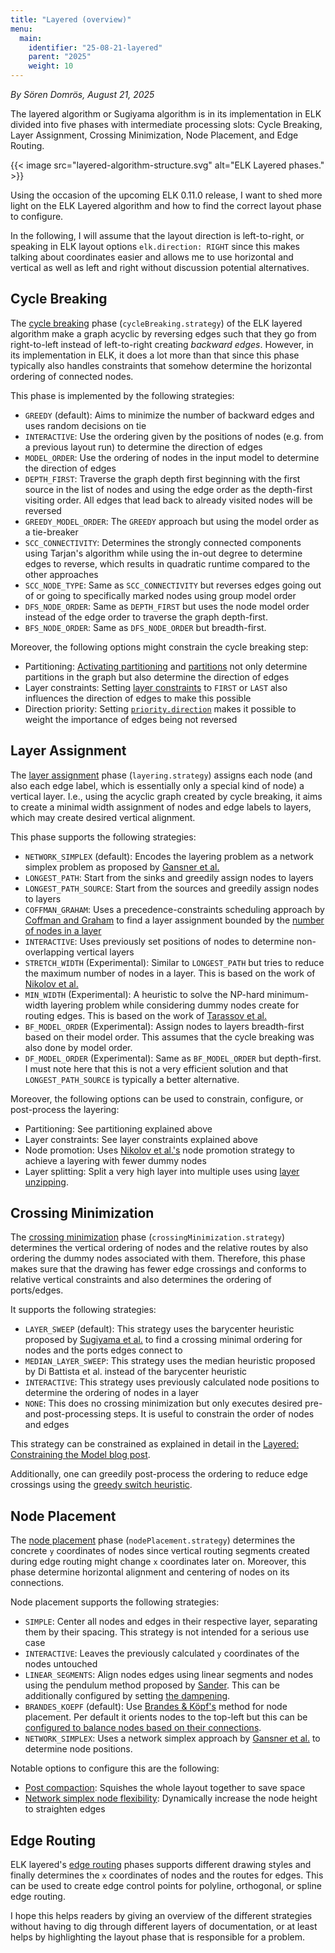 ```yaml
---
title: "Layered (overview)"
menu:
  main:
    identifier: "25-08-21-layered"
    parent: "2025"
    weight: 10
---
```


_By Sören Domrös, August 21, 2025_

The layered algorithm or Sugiyama algorithm is in its implementation in ELK divided into five phases with intermediate processing slots: Cycle Breaking, Layer Assignment, Crossing Minimization, Node Placement, and Edge Routing.

{{< image src="layered-algorithm-structure.svg" alt="ELK Layered phases." >}}

Using the occasion of the upcoming ELK 0.11.0 release, I want to shed more light on the ELK Layered algorithm and how to find the correct layout phase to configure.

In the following, I will assume that the layout direction is left-to-right, or speaking in ELK layout options `elk.direction: RIGHT` since this makes talking about coordinates easier and allows me to use horizontal and vertical as well as left and right without discussion potential alternatives.

## Cycle Breaking

The [cycle breaking](https://eclipse.dev/elk/reference/options/org-eclipse-elk-layered-cycleBreaking-strategy.html) phase (`cycleBreaking.strategy`) of the ELK layered algorithm make a graph acyclic by reversing edges such that they go from right-to-left instead of left-to-right creating *backward edges*. However, in its implementation in ELK, it does a lot more than that since this phase typically also handles constraints that somehow determine the horizontal ordering of connected nodes.

This phase is implemented by the following strategies:

- `GREEDY` (default): Aims to minimize the number of backward edges and uses random decisions on tie
- `INTERACTIVE`: Use the ordering given by the positions of nodes (e.g. from a previous layout run) to determine the direction of edges
- `MODEL_ORDER`: Use the ordering of nodes in the input model to determine the direction of edges
- `DEPTH_FIRST`: Traverse the graph depth first beginning with the first source in the list of nodes and using the edge order as the depth-first visiting order. All edges that lead back to already visited nodes will be reversed
- `GREEDY_MODEL_ORDER`: The `GREEDY` approach but using the model order as a tie-breaker
- `SCC_CONNECTIVITY`: Determines the strongly connected components using Tarjan's algorithm while using the in-out degree to determine edges to reverse, which results in quadratic runtime compared to the other approaches
- `SCC_NODE_TYPE`: Same as `SCC_CONNECTIVITY` but reverses edges going out of or going to specifically marked nodes using group model order
- `DFS_NODE_ORDER`: Same as `DEPTH_FIRST` but uses the node model order instead of the edge order to traverse the graph depth-first.
- `BFS_NODE_ORDER`: Same as `DFS_NODE_ORDER` but breadth-first.

Moreover, the following options might constrain the cycle breaking step:

- Partitioning: [Activating partitioning](https://eclipse.dev/elk/reference/options/org-eclipse-elk-partitioning-activate.html) and [partitions](https://eclipse.dev/elk/reference/options/org-eclipse-elk-partitioning-partition.html) not only determine partitions in the graph but also determine the direction of edges
- Layer constraints: Setting [layer constraints](https://eclipse.dev/elk/reference/options/org-eclipse-elk-layered-layering-layerConstraint.html) to `FIRST` or `LAST` also influences the direction of edges to make this possible
- Direction priority: Setting [`priority.direction`](https://eclipse.dev/elk/reference/options/org-eclipse-elk-layered-priority-direction.html) makes it possible to weight the importance of edges being not reversed

## Layer Assignment

The [layer assignment](https://eclipse.dev/elk/reference/options/org-eclipse-elk-layered-layering-strategy.html) phase (`layering.strategy`) assigns each node (and also each edge label, which is essentially only a special kind of node) a vertical layer. I.e., using the acyclic graph created by cycle breaking, it aims to create a minimal width assignment of nodes and edge labels to layers, which may create desired vertical alignment.

This phase supports the following strategies:

- `NETWORK_SIMPLEX` (default): Encodes the layering problem as a network simplex problem as proposed by [Gansner et al.](https://doi.org/10.1109/32.221135)
- `LONGEST_PATH`: Start from the sinks and greedily assign nodes to layers
- `LONGEST_PATH_SOURCE`: Start from the sources and greedily assign nodes to layers
- `COFFMAN_GRAHAM`: Uses a precedence-constraints scheduling approach by [Coffman and Graham](https://doi.org/10.1007/BF00288685) to find a layer assignment bounded by the [number of nodes in a layer](https://eclipse.dev/elk/reference/options/org-eclipse-elk-layered-layering-coffmanGraham-layerBound.html)
- `INTERACTIVE`: Uses previously set positions of nodes to determine non-overlapping vertical layers
- `STRETCH_WIDTH`  (Experimental): Similar to `LONGEST_PATH` but tries to reduce the maximum number of nodes in a layer. This is based on the work of [Nikolov et al.](https://doi.org/10.1145/1064546.1180618)
- `MIN_WIDTH` (Experimental): A heuristic to solve the NP-hard minimum-width layering problem while considering dummy nodes create for routing edges. This is based on the work of [Tarassov et al.](https://doi.org/10.1007/978-3-540-24838-5_42)
- `BF_MODEL_ORDER` (Experimental): Assign nodes to layers breadth-first based on their model order. This assumes that the cycle breaking was also done by model order.
- `DF_MODEL_ORDER` (Experimental): Same as `BF_MODEL_ORDER` but depth-first. I must note here that this is not a very efficient solution and that `LONGEST_PATH_SOURCE` is typically a better alternative. 

Moreover, the following options can be used to constrain, configure, or post-process the layering:

- Partitioning: See partitioning explained above
- Layer constraints: See layer constraints explained above
- Node promotion: Uses [Nikolov et al.'s](http://doi.acm.org/10.1145/1064546.1180618) node promotion strategy to achieve a layering with fewer dummy nodes
- Layer splitting: Split a very high layer into multiple uses using [layer unzipping](https://eclipse.dev/elk/reference/options/org-eclipse-elk-layered-layerUnzipping-strategy.html).

## Crossing Minimization

The [crossing minimization](https://eclipse.dev/elk/reference/options/org-eclipse-elk-layered-crossingMinimization-strategy.html) phase (`crossingMinimization.strategy`) determines the vertical ordering of nodes and the relative routes by also ordering the dummy nodes associated with them. Therefore, this phase makes sure that the drawing has fewer edge crossings and conforms to relative vertical constraints and also determines the ordering of ports/edges.

It supports the following strategies:

- `LAYER_SWEEP` (default): This strategy uses the barycenter heuristic proposed by [Sugiyama et al.](https://doi.org/10.1109/TSMC.1981.4308636) to find a crossing minimal ordering for nodes and the ports edges connect to
- `MEDIAN_LAYER_SWEEP`: This strategy uses the median heuristic proposed by Di Battista et al. instead of the barycenter heuristic
- `INTERACTIVE`: This strategy uses previously calculated node positions to determine the ordering of nodes in a layer
- `NONE`: This does no crossing minimization but only executes desired pre- and post-processing steps. It is useful to constrain the order of nodes and edges

This strategy can be constrained as explained in detail in the [Layered: Constraining the Model blog post](https://eclipse.dev/elk/blog/posts/2023/23-01-09-constraining-the-model.html).

Additionally, one can greedily post-process the ordering to reduce edge crossings using the [greedy switch heuristic](https://eclipse.dev/elk/reference/options/org-eclipse-elk-layered-crossingMinimization-greedySwitch-type.html).

## Node Placement

The [node placement](https://eclipse.dev/elk/reference/options/org-eclipse-elk-layered-nodePlacement-strategy.html) phase (`nodePlacement.strategy`) determines the concrete `y` coordinates of nodes since vertical routing segments created during edge routing might change `x` coordinates later on. Moreover, this phase determine horizontal alignment and centering of nodes on its connections.

Node placement supports the following strategies:

- `SIMPLE`: Center all nodes and edges in their respective layer, separating them by their spacing. This strategy is not intended for a serious use case
- `INTERACTIVE`: Leaves the previously calculated `y` coordinates of the nodes untouched
- `LINEAR_SEGMENTS`: Align nodes edges using linear segments and nodes using the pendulum method proposed by [Sander](https://doi.org/10.1007/BFb0021828). This can be additionally configured by setting [the dampening](https://eclipse.dev/elk/reference/options/org-eclipse-elk-layered-nodePlacement-linearSegments-deflectionDampening.html).
- `BRANDES_KOEPF` (default): Use [Brandes & Köpf's](https://doi.org/10.1007/3-540-45848-4_3) method for node placement. Per default it orients nodes to the top-left but this can be [configured to balance nodes based on their connections](https://eclipse.dev/elk/reference/options/org-eclipse-elk-layered-nodePlacement-bk-fixedAlignment.html).
- `NETWORK_SIMPLEX`: Uses a network simplex approach by [Gansner et al.](https://doi.org/10.1109/32.221135) to determine node positions.

Notable options to configure this are the following:

- [Post compaction](https://eclipse.dev/elk/reference/options/org-eclipse-elk-layered-compaction-postCompaction-strategy.html): Squishes the whole layout together to save space
- [Network simplex node flexibility](https://eclipse.dev/elk/reference/options/org-eclipse-elk-layered-nodePlacement-networkSimplex-nodeFlexibility.html): Dynamically increase the node height to straighten edges

## Edge Routing

ELK layered's [edge routing](https://eclipse.dev/elk/reference/options/org-eclipse-elk-edgeRouting.html) phases supports different drawing styles and finally determines the `x` coordinates of nodes and the routes for edges. This can be used to create edge control points for polyline, orthogonal, or spline edge routing.

I hope this helps readers by giving an overview of the different strategies without having to dig through different layers of documentation, or at least helps by highlighting the layout phase that is responsible for a problem.

